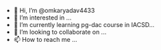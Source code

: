 - 👋 Hi, I’m @omkaryadav4433
- 👀 I’m interested in ...
- 🌱 I’m currently learning pg-dac course in IACSD...
- 💞️ I’m looking to collaborate on ...
- 📫 How to reach me ...

<!---
omkaryadav4433/omkaryadav4433 is a ✨ special ✨ repository because its `README.md` (this file) appears on your GitHub profile.
You can click the Preview link to take a look at your changes.
--->
